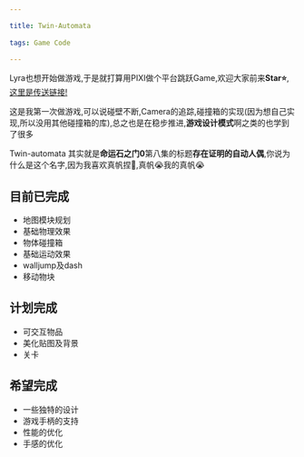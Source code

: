 ```yaml
---

title: Twin-Automata
    
tags: Game Code
    
---
```


Lyra也想开始做游戏,于是就打算用PIXI做个平台跳跃Game,欢迎大家前来**Star⭐️**,[这里是传送链接!](https://github.com/lyra-planet/Twin-Automata)

<!-- mid -->

这是我第一次做游戏,可以说碰壁不断,Camera的追踪,碰撞箱的实现(因为想自己实现,所以没用其他碰撞箱的库),总之也是在稳步推进,**游戏设计模式**啊之类的也学到了很多

<!-- end -->

Twin-automata 其实就是**命运石之门0**第八集的标题**存在证明的自动人偶**,你说为什么是这个名字,因为我喜欢真帆捏🤤,真帆😭我的真帆😭

## **目前已完成**

- 地图模块规划
- 基础物理效果
- 物体碰撞箱
- 基础运动效果
- walljump及dash
- 移动物块

## **计划完成**

- 可交互物品
- 美化贴图及背景
- 关卡

## **希望完成**

- 一些独特的设计
- 游戏手柄的支持
- 性能的优化
- 手感的优化

